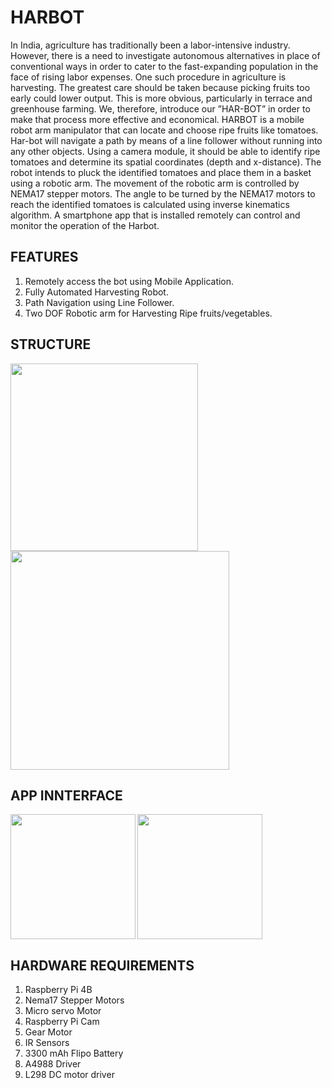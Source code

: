 # HARBOT
In India, agriculture has traditionally been a labor-intensive industry. However, there is a need to investigate autonomous alternatives in place of conventional ways in order to cater to the fast-expanding population in the face of rising labor expenses. One such procedure in agriculture is harvesting. The greatest care should be taken because picking fruits too early could lower output. This is more obvious, particularly in terrace and greenhouse farming. We, therefore, introduce our ”HAR-BOT” in order to make that process more effective and economical. 
HARBOT is a mobile robot arm manipulator that can locate and choose ripe fruits like tomatoes. Har-bot will navigate a path by means of a line follower without running into any other objects. Using a camera module, it should be able to identify ripe tomatoes and determine its spatial coordinates (depth and x-distance). The robot intends to pluck the identified tomatoes and place them in a basket using a robotic arm. The movement of the robotic arm is controlled by NEMA17 stepper motors. The angle to be turned by the NEMA17 motors to reach the identified tomatoes is calculated using inverse kinematics algorithm. A smartphone app that is installed remotely can control and monitor the operation of the Harbot.


## FEATURES
1. Remotely access the bot using Mobile Application.
2. Fully Automated Harvesting Robot.
3. Path Navigation using Line Follower.
4. Two DOF Robotic arm for Harvesting Ripe fruits/vegetables.


## STRUCTURE

<img src = "https://github.com/abhishekbabut/HARBOT/assets/76171622/0988c677-842d-4500-99e2-f0031741f1df" width=300 align='left'>
<img src ="https://github.com/abhishekbabut/HARBOT/assets/76171622/0d8651e5-8cd2-47eb-b872-754417a457d8" width=350 >


## APP INNTERFACE
<img src="https://github.com/abhishekbabut/HARBOT/assets/76171622/dc4e4021-7cb8-40a2-bba8-c122468321b0" width=200 align='left'>
<img src="https://github.com/abhishekbabut/HARBOT/assets/76171622/1e1c77a4-59a1-43c0-8a75-d0fe4f8d16c2" width=200 align='center'>


## HARDWARE REQUIREMENTS
1. Raspberry Pi 4B
2. Nema17 Stepper Motors
3. Micro servo Motor
4. Raspberry Pi Cam
5. Gear Motor
6. IR Sensors
7. 3300 mAh Flipo Battery
8. A4988 Driver
9. L298 DC motor driver

